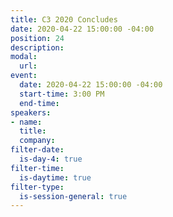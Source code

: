 ```yaml
---
title: C3 2020 Concludes
date: 2020-04-22 15:00:00 -04:00
position: 24
description: 
modal:
  url: 
event:
  date: 2020-04-22 15:00:00 -04:00
  start-time: 3:00 PM
  end-time: 
speakers:
- name: 
  title: 
  company: 
filter-date:
  is-day-4: true
filter-time:
  is-daytime: true
filter-type:
  is-session-general: true
---
```


